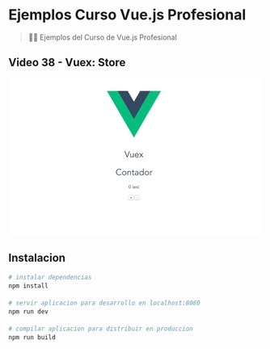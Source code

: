 # Ejemplos Curso Vue.js Profesional

> 👩‍🏫 Ejemplos del Curso de Vue.js Profesional

## Video 38 - Vuex: Store

![store](./src/assets/store.png)

## Instalacion

``` bash
# instalar dependencias
npm install

# servir aplicacion para desarrollo en localhost:8080
npm run dev

# compilar aplicacion para distribuir en produccion
npm run build
```
